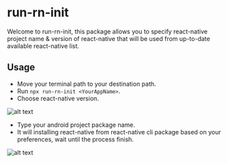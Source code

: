 # run-rn-init

Welcome to run-rn-init, this package allows you to specify react-native project name & version of react-native that will be used from up-to-date available react-native list.

## Usage ##

- Move your terminal path to your destination path.
- Run ```npx run-rn-init <YourAppName>```.
- Choose react-native version.

![alt text](https://raw.githubusercontent.com/reynaldpn/run-rn-init/master/screenshots/1.png)

- Type your android project package name.
- It will installing react-native from react-native cli package based on your preferences, wait until the process finish.

![alt text](https://raw.githubusercontent.com/reynaldpn/run-rn-init/master/screenshots/2.png)